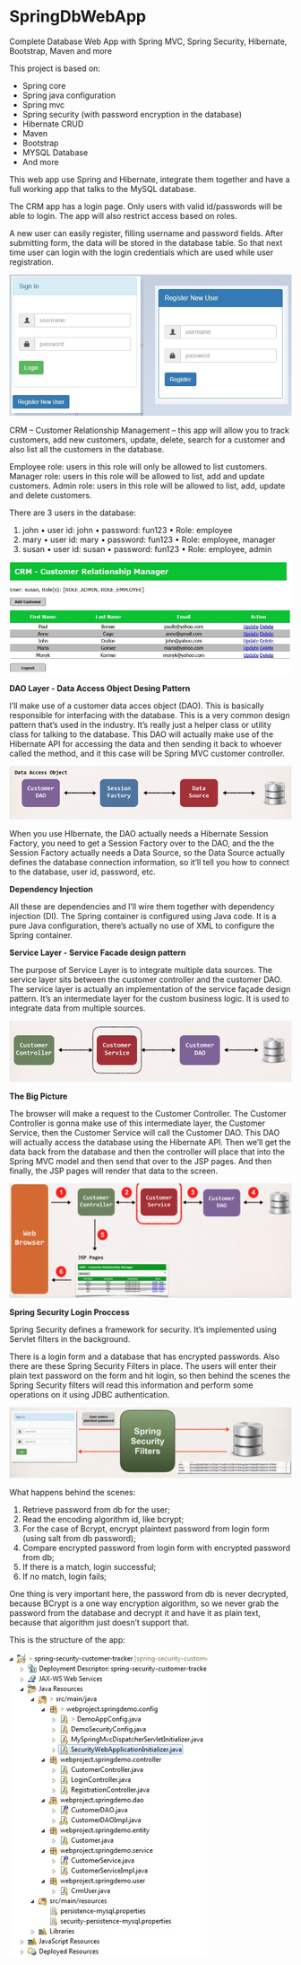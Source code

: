 # SpringDbWebApp
Complete Database Web App with Spring MVC, Spring Security, Hibernate, Bootstrap, Maven and more 

This project is based on:
-	Spring core
-	Spring java configuration
-	Spring mvc
-	Spring security (with password encryption in the database)
-	Hibernate CRUD
-	Maven
-	Bootstrap
-	MYSQL Database
-	And more

This web app use Spring and Hibernate, integrate them together and have a full working app that talks to the MySQL database. 

The CRM app has a login page. Only users with valid id/passwords will be able to login. The app will also restrict 
access based on roles.

A new user can easily register, filling username and password fields. After submitting form, the data will be stored 
in the database table. So that next time user can login with the login credentials which are used while user registration.

![Screenshot](login.jpg)

CRM – Customer Relationship Management – this app will allow you to track customers, add new customers, update, delete, 
search for a customer and also list all the customers in the database. 

Employee role: users in this role will only be allowed to list customers.  Manager role: users in this role will be allowed to list, 
add and update customers.  Admin role: users in this role will be allowed to list, add, update and delete customers.

There are 3 users in the database:

1.	john • user id: john • password: fun123 • Role: employee 
2.	mary • user id: mary • password: fun123 • Role: employee, manager 
3.	susan • user id: susan • password: fun123 • Role: employee, admin

![Screenshot](admin.jpg)

**DAO Layer - Data Access Object Desing Pattern**

I’ll make use of a customer data acces object (DAO). This is basically responsible for interfacing with the database. 
This is a very common design pattern that’s used in the industry. It’s really just a helper class or utility class for talking 
to the database. This DAO will actually make use of the Hibernate API for accessing the data and then sending it back to whoever 
called the method, and it this case will be Spring MVC customer controller. 

![Screenshot](dao.jpg)

When you use HIbernate, the DAO actually needs a Hibernate Session Factory, you need to get a Session Factory over to the DAO, 
and the the Session Factory actually needs a Data Source, so the Data Source actually defines the database connection information,
so it’ll tell you how to connect to the database, user id, password, etc. 

**Dependency Injection**

All these are dependencies and I’ll wire them together with dependency injection (DI). The Spring container is configured using 
Java code. It is a pure Java configuration, there’s actually no use of XML to configure the Spring container.

**Service Layer - Service Facade design pattern**

The purpose of Service Layer is to integrate multiple data sources. The service layer sits between the customer controller and 
the customer DAO. The service layer is actually an implementation of the service façade design pattern. It’s an intermediate 
layer for the custom business logic. It is used to integrate data from multiple sources.  

![Screenshot](customerservice.jpg)

**The Big Picture**

The browser will make a request to the Customer Controller. The Customer Controller is gonna make use of this intermediate layer, the Customer Service, then the Customer Service will call the Customer DAO. This DAO will actually access the database using the Hibernate API. Then we’ll get the data back from the database and then the controller will place that into the Spring MVC model and then send that over to the JSP pages. And then finally, the JSP pages will render that data to the screen. 

![Screenshot](p2.png)   
 
**Spring Security Login Proccess**

Spring Security defines a framework for security. It’s implemented using Servlet filters in the background. 

There is a login form and a database that has encrypted passwords. Also there are these Spring Security Filters in place. 
The users will enter their plain text password on the form and hit login, so then behind the scenes the Spring Security 
filters will read this information and perform some operations on it using JDBC authentication.

![Screenshot](bcrypt.jpg)

What happens behind the scenes:
1.	Retrieve password from db for the user;
2.	Read the encoding algorithm id, like bcrypt;
3.	For the case of Bcrypt, encrypt plaintext password from login form (using salt from db password);
4.	Compare encrypted password from login form with encrypted password from db;
5.	If there is a match, login successful;
6.	If no match, login fails; 

One thing is very important here, the password from db is never decrypted, because BCrypt is a one way encryption algorithm, 
so we never grab the password from the database and decrypt it and have it as plain text, because that algorithm just doesn’t 
support that. 

This is the structure of the app:

![Screenshot](schema.jpg)







